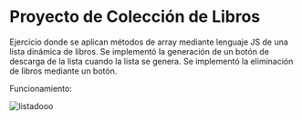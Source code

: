 # Proyecto de Colección de Libros

Ejercicio donde se aplican métodos de array mediante lenguaje JS de una lista dinámica de libros.
Se implementó la generación de un botón de descarga de la lista cuando la lista se genera.
Se implementó la eliminación de libros mediante un botón.

Funcionamiento:



![listadooo](https://github.com/BalwantSight/coleccion-dinamica-de-libros-JS/assets/103304256/e3619684-91a0-4bc6-9035-5fe5ebf6051a)



